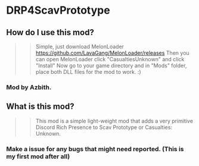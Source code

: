 # DRP4ScavPrototype
## How do I use this mod?

>> Simple, just download MelonLoader https://github.com/LavaGang/MelonLoader/releases
>> Then you can open MelonLoader click "CasualtiesUnknown" and click "Install"
>> Now go to your game directory and in "Mods" folder, place both DLL files for the mod to work. :)
### Mod by Azbith.

## What is this mod?

>> This mod is a simple light-weight mod that adds a very primitive Discord Rich Presence to Scav Prototype or Casualties: Unknown.

### Make a issue for any bugs that might need reported. (This is my first mod after all)
